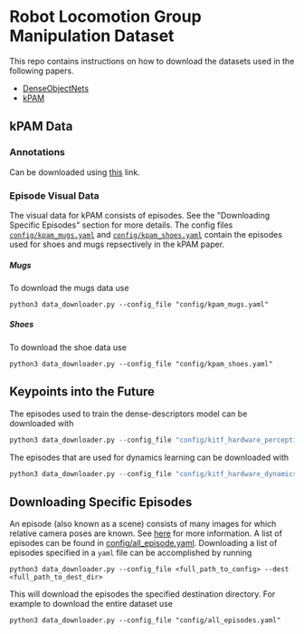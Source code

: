 # Robot Locomotion Group Manipulation Dataset
This repo contains instructions on how to download the datasets used in the following papers.

- [DenseObjectNets](https://github.com/RobotLocomotion/pytorch-dense-correspondence)
- [kPAM](https://sites.google.com/view/kpam)


## kPAM Data

### Annotations
Can be downloaded using [this](http://data.csail.mit.edu/rlg_manipulation/kpam_annotations.zip) link.

### Episode Visual Data
The visual data for kPAM consists of episodes. See the "Downloading Specific Episodes" section for more details. The config files [`config/kpam_mugs.yaml`](config/kpam_mugs.yaml) and [`config/kpam_shoes.yaml`](config/kpam_shoes.yaml) contain the episodes used for shoes and mugs repsectively in the kPAM paper.


##### Mugs
To download the mugs data use

```angular2
python3 data_downloader.py --config_file "config/kpam_mugs.yaml"
```

##### Shoes
To download the shoe data use

```angular2
python3 data_downloader.py --config_file "config/kpam_shoes.yaml"
```

## Keypoints into the Future

The episodes used to train the dense-descriptors model can be downloaded with

```python
python3 data_downloader.py --config_file "config/kitf_hardware_perception.yaml"
```

The episodes that are used for dynamics learning can be downloaded with

```python
python3 data_downloader.py --config_file "config/kitf_hardware_dynamics.yaml"
```


## Downloading Specific Episodes

An episode (also known as a scene) consists of many images for which relative camera poses are known. See [here](https://github.com/RobotLocomotion/pytorch-dense-correspondence/blob/master/doc/data_organization.md) for more information. A list of episodes can be found in [config/all_episode.yaml](config/all_episodes.yaml). Downloading a list of episodes specified in a `yaml` file can be accomplished by running

```angular2
python3 data_downloader.py --config_file <full_path_to_config> --dest <full_path_to_dest_dir>  
```

This will download the episodes the specified destination directory. For example to download the entire dataset use

```angular2
python3 data_downloader.py --config_file "config/all_episodes.yaml"
```

